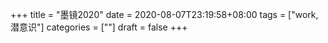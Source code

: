+++
title = "墨镜2020"
date = 2020-08-07T23:19:58+08:00
tags = ["work,潜意识"]
categories = [""]
draft = false
+++


